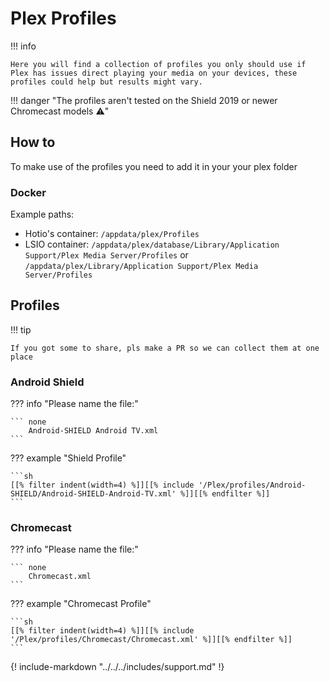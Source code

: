 # Plex Profiles

!!! info

    Here you will find a collection of profiles you only should use if Plex has issues direct playing your media on your devices, these profiles could help but results might vary.

!!! danger "The profiles aren't tested on the Shield 2019 or newer Chromecast models :warning:"

## How to

To make use of the profiles you need to add it in your your plex folder

### Docker

Example paths:

- Hotio's container: `/appdata/plex/Profiles`
- LSIO container: `/appdata/plex/database/Library/Application Support/Plex Media Server/Profiles` or `/appdata/plex/Library/Application Support/Plex Media Server/Profiles`

## Profiles

!!! tip

    If you got some to share, pls make a PR so we can collect them at one place

### Android Shield

??? info "Please name the file:"

    ``` none
        Android-SHIELD Android TV.xml
    ```

??? example "Shield Profile"

    ```sh
    [[% filter indent(width=4) %]][[% include '/Plex/profiles/Android-SHIELD/Android-SHIELD-Android-TV.xml' %]][[% endfilter %]]
    ```

### Chromecast

??? info "Please name the file:"

    ``` none
        Chromecast.xml
    ```

??? example "Chromecast Profile"

    ```sh
    [[% filter indent(width=4) %]][[% include '/Plex/profiles/Chromecast/Chromecast.xml' %]][[% endfilter %]]
    ```

{! include-markdown "../../../includes/support.md" !}
